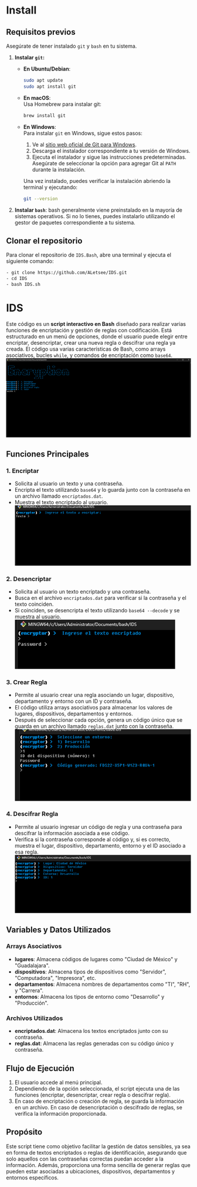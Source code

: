 # **Install**
## Requisitos previos

Asegúrate de tener instalado `git` y `bash` en tu sistema.
1. **Instalar `git`:**

   - **En Ubuntu/Debian**:  
     ```bash
     sudo apt update
     sudo apt install git
     ```

   - **En macOS**:  
     Usa Homebrew para instalar git:
     ```bash
     brew install git
     ```

   - **En Windows**:  
     Para instalar `git` en Windows, sigue estos pasos:
     1. Ve al [sitio web oficial de Git para Windows](https://git-scm.com/download/win).
     2. Descarga el instalador correspondiente a tu versión de Windows.
     3. Ejecuta el instalador y sigue las instrucciones predeterminadas. Asegúrate de seleccionar la opción para agregar Git al `PATH` durante la instalación.

     Una vez instalado, puedes verificar la instalación abriendo la terminal y ejecutando:

     ```bash
     git --version
     ```

2. **Instalar `bash`**:  bash generalmente viene preinstalado en la mayoría de sistemas operativos. Si no lo tienes, puedes instalarlo utilizando el gestor de paquetes correspondiente a tu sistema.

## Clonar el repositorio

Para clonar el repositorio de `IDS.Bash`, abre una terminal y ejecuta el siguiente comando:

  ```
- git clone https://github.com/ALetsee/IDS.git
- cd IDS
- bash IDS.sh
  ```


# **IDS**

Este código es un **script interactivo en Bash** diseñado para realizar varias funciones de encriptación y gestión de reglas con codificación. Está estructurado en un menú de opciones, donde el usuario puede elegir entre encriptar, desencriptar, crear una nueva regla o descifrar una regla ya creada. El código usa varias características de Bash, como arrays asociativos, bucles `while`, y comandos de encriptación como `base64`.
![1](./imgs/1.png)
## Funciones Principales

### 1. **Encriptar**
   - Solicita al usuario un texto y una contraseña.
   - Encripta el texto utilizando `base64` y lo guarda junto con la contraseña en un archivo llamado `encriptados.dat`.
   - Muestra el texto encriptado al usuario.
![2](./imgs/2.png)
### 2. **Desencriptar**
   - Solicita al usuario un texto encriptado y una contraseña.
   - Busca en el archivo `encriptados.dat` para verificar si la contraseña y el texto coinciden.
   - Si coinciden, se desencripta el texto utilizando `base64 --decode` y se muestra al usuario.
![3](./imgs/3.png)
### 3. **Crear Regla**
   - Permite al usuario crear una regla asociando un lugar, dispositivo, departamento y entorno con un ID y contraseña.
   - El código utiliza arrays asociativos para almacenar los valores de lugares, dispositivos, departamentos y entornos.
   - Después de seleccionar cada opción, genera un código único que se guarda en un archivo llamado `reglas.dat` junto con la contraseña.
![4](./imgs/4.png)
### 4. **Descifrar Regla**
   - Permite al usuario ingresar un código de regla y una contraseña para descifrar la información asociada a ese código.
   - Verifica si la contraseña corresponde al código y, si es correcto, muestra el lugar, dispositivo, departamento, entorno y el ID asociado a esa regla.
![5](./imgs/5.png)
## Variables y Datos Utilizados

### Arrays Asociativos
   - **lugares**: Almacena códigos de lugares como "Ciudad de México" y "Guadalajara".
   - **dispositivos**: Almacena tipos de dispositivos como "Servidor", "Computadora", "Impresora", etc.
   - **departamentos**: Almacena nombres de departamentos como "TI", "RH", y "Carrera".
   - **entornos**: Almacena los tipos de entorno como "Desarrollo" y "Producción".

### Archivos Utilizados
   - **encriptados.dat**: Almacena los textos encriptados junto con su contraseña.
   - **reglas.dat**: Almacena las reglas generadas con su código único y contraseña.

## Flujo de Ejecución

1. El usuario accede al menú principal.
2. Dependiendo de la opción seleccionada, el script ejecuta una de las funciones (encriptar, desencriptar, crear regla o descifrar regla).
3. En caso de encriptación o creación de regla, se guarda la información en un archivo. En caso de desencriptación o descifrado de reglas, se verifica la información proporcionada.

## Propósito

Este script tiene como objetivo facilitar la gestión de datos sensibles, ya sea en forma de textos encriptados o reglas de identificación, asegurando que solo aquellos con las contraseñas correctas puedan acceder a la información. Además, proporciona una forma sencilla de generar reglas que pueden estar asociadas a ubicaciones, dispositivos, departamentos y entornos específicos.


